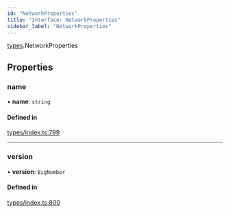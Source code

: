 ```yaml
---
id: "NetworkProperties"
title: "Interface: NetworkProperties"
sidebar_label: "NetworkProperties"
---
```


[types](../../../modules/Types/Types.md).NetworkProperties

## Properties

### name

• **name**: `string`

#### Defined in

[types/index.ts:799](https://github.com/PolymeshAssociation/polymesh-sdk/blob/adcc38781/src/types/index.ts#L799)

___

### version

• **version**: `BigNumber`

#### Defined in

[types/index.ts:800](https://github.com/PolymeshAssociation/polymesh-sdk/blob/adcc38781/src/types/index.ts#L800)
